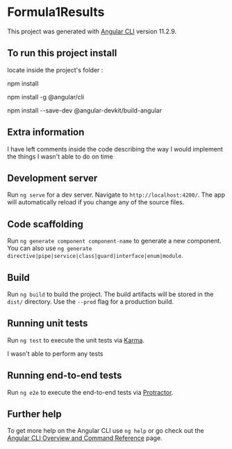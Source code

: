 # Formula1Results

This project was generated with [Angular CLI](https://github.com/angular/angular-cli) version 11.2.9.

## To run this project install 

locate inside the project's folder :

npm install

npm install -g @angular/cli

npm install --save-dev @angular-devkit/build-angular


## Extra information

I have left comments inside the code describing the way I would implement the things I wasn't able to do on time

## Development server

Run `ng serve` for a dev server. Navigate to `http://localhost:4200/`. The app will automatically reload if you change any of the source files.

## Code scaffolding

Run `ng generate component component-name` to generate a new component. You can also use `ng generate directive|pipe|service|class|guard|interface|enum|module`.

## Build

Run `ng build` to build the project. The build artifacts will be stored in the `dist/` directory. Use the `--prod` flag for a production build.

## Running unit tests

Run `ng test` to execute the unit tests via [Karma](https://karma-runner.github.io).

I wasn't able to perform any tests

## Running end-to-end tests

Run `ng e2e` to execute the end-to-end tests via [Protractor](http://www.protractortest.org/).

## Further help

To get more help on the Angular CLI use `ng help` or go check out the [Angular CLI Overview and Command Reference](https://angular.io/cli) page.
